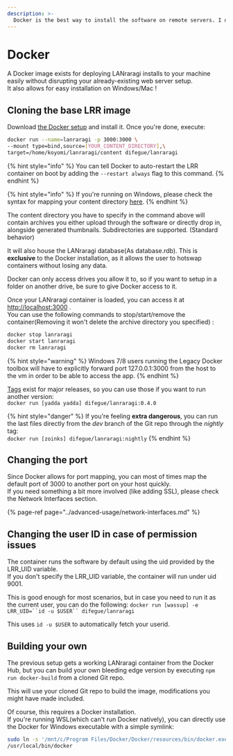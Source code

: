 ```yaml
---
description: >-
  Docker is the best way to install the software on remote servers. I don't recommand it for Desktop machines and casual users due to it being a bit complex to wield.
---
```


# Docker

A Docker image exists for deploying LANraragi installs to your machine easily without disrupting your already-existing web server setup.  
It also allows for easy installation on Windows/Mac !

## Cloning the base LRR image

Download [the Docker setup](https://www.docker.com/products/docker) and install it. Once you're done, execute:

```bash
docker run --name=lanraragi -p 3000:3000 \
--mount type=bind,source=[YOUR_CONTENT_DIRECTORY],\
target=/home/koyomi/lanraragi/content difegue/lanraragi
```

{% hint style="info" %}
You can tell Docker to auto-restart the LRR container on boot by adding the `--restart always` flag to this command.
{% endhint %}

{% hint style="info" %}
If you're running on Windows, please check the syntax for mapping your content directory [here](https://docs.docker.com/docker-for-windows/#shared-drives).
{% endhint %}

The content directory you have to specify in the command above will contain archives you either upload through the software or directly drop in, alongside generated thumbnails. Subdirectories are supported. \(Standard behavior\)

It will also house the LANraragi database\(As database.rdb\). This is **exclusive** to the Docker installation, as it allows the user to hotswap containers without losing any data.

Docker can only access drives you allow it to, so if you want to setup in a folder on another drive, be sure to give Docker access to it.

Once your LANraragi container is loaded, you can access it at [http://localhost:3000](http://localhost:3000) .  
You can use the following commands to stop/start/remove the container\(Removing it won't delete the archive directory you specified\) :

```bash
docker stop lanraragi
docker start lanraragi
docker rm lanraragi
```

{% hint style="warning" %}
Windows 7/8 users running the Legacy Docker toolbox will have to explicitly forward port 127.0.0.1:3000 from the host to the vm in order to be able to access the app.
{% endhint %}

[Tags](https://hub.docker.com/r/difegue/lanraragi/tags/) exist for major releases, so you can use those if you want to run another version:  
`docker run [yadda yadda] difegue/lanraragi:0.4.0`

{% hint style="danger" %}
If you're feeling **extra dangerous**, you can run the last files directly from the _dev_ branch of the Git repo through the _nightly_ tag:  
`docker run [zoinks] difegue/lanraragi:nightly`
{% endhint %}

## Changing the port

Since Docker allows for port mapping, you can most of times map the default port of 3000 to another port on your host quickly.  
If you need something a bit more involved \(like adding SSL\), please check the Network Interfaces section.

{% page-ref page="../advanced-usage/network-interfaces.md" %}

## Changing the user ID in case of permission issues

The container runs the software by default using the uid provided by the LRR_UID variable.  
If you don't specify the LRR_UID variable, the container will run under uid 9001.  

This is good enough for most scenarios, but in case you need to run it as the current user, you can do the following: 
`docker run [wassup] -e LRR_UID=``id -u $USER`` difegue/lanraragi`  

This uses `id -u $USER` to automatically fetch your userid. 

## Building your own

The previous setup gets a working LANraragi container from the Docker Hub, but you can build your own bleeding edge version by executing `npm run docker-build` from a cloned Git repo.

This will use your cloned Git repo to build the image, modifications you might have made included.

Of course, this requires a Docker installation.  
If you're running WSL\(which can't run Docker natively\), you can directly use the Docker for Windows executable with a simple symlink:

```bash
sudo ln -s '/mnt/c/Program Files/Docker/Docker/resources/bin/docker.exe' \
/usr/local/bin/docker
```

